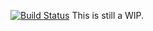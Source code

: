 [![Build Status](https://travis-ci.org/abhijeetbhagat/charon.svg?branch=master)](https://travis-ci.org/abhijeetbhagat/charon)
This is still a WIP.
